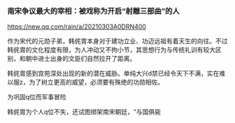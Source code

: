 ### 南宋争议最大的宰相：被戏称为开启“射雕三部曲”的人
https://new.qq.com/rain/a/20210303A0DRN400

作为宋代的元勋子弟，韩侂胄本身对于建功立业、功迈远祖有着天生的向往。不过韩侂胄的文化程度有限，为人冲动又不拘小节，其思想行为与传统礼训有较大区别，和朝中进士出身的文臣们自然拉开了距离。

韩侂胄感到宫苑深处出现的新的潜在威胁。单纯大兴d禁已经令天下不满，实在难以服z，为了树立更高的威望，必须要有殊绝的功勋相佐。

为巩固q位而军事冒险

韩侂胄为个人q位不失，还试图绑架南宋朝廷，“与国俱毙
